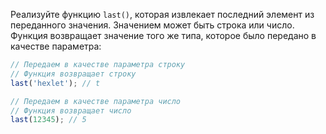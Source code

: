 
Реализуйте функцию `last()`, которая извлекает последний элемент из переданного значения. Значением может быть строка или число. Функция возвращает значение того же типа, которое было передано в качестве параметра:

```typescript
// Передаем в качестве параметра строку
// Функция возвращает строку
last('hexlet'); // t

// Передаем в качестве параметра число
// Функция возвращает число
last(12345); // 5
```
